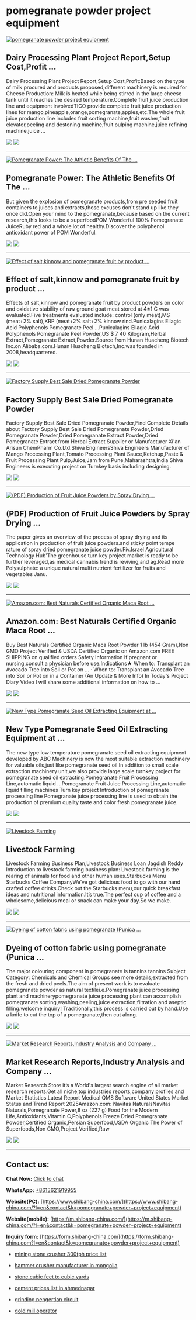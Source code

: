 # pomegranate powder project equipment

<a href="https://swt.shibang-china.com/?l=en&img&k=pomegranate+powder+project+equipment" target="_blank">![pomegranate powder project equipment](http://static.shibang-china.com/all-800x300/1085.jpg)</a>

## Dairy Processing Plant Project Report,Setup Cost,Profit …
Dairy Processing Plant Project Report,Setup Cost,Profit:Based on the type of milk procured and products proposed,different machinery is required for Cheese Production: Milk is heated while being stirred in the large cheese tank until it reaches the desired temperature.Complete fruit juice production line and equipment involvedTICO provide complete fruit juice production lines for mango,pineapple,orange,pomegranate,apples,etc.The whole fruit juice production line includes fruit sorting machine,fruit washer,fruit elevator,peeling and destoning machine,fruit pulping machine,juice refining machine,juice …


<a href="https://whatsapp.shibangsoft.com/WhatsApp.php" target="_blank" title="WhatsApp">![](http://static.shibang-china.com/icon/whatsapp.png)</a> <a href="https://swt.shibang-china.com/?l=en&icon&k=pomegranate+powder+project+equipment" target="_blank">![](http://static.shibang-china.com/icon/chat-en.png)</a>

---

<a href="https://swt.shibang-china.com/?l=en&img&k=pomegranate+powder+project+equipment" target="_blank">![Pomegranate Power: The Athletic Benefits Of The …](http://static.shibang-china.com/all-800x300/888.jpg)</a>

## Pomegranate Power: The Athletic Benefits Of The …
But given the explosion of pomegranate products,from pre seeded fruit containers to juices and extracts,those excuses don't stand up like they once did.Open your mind to the pomegranate,because based on the current research,this looks to be a superfoodPOM Wonderful 100% Pomegranate JuiceRuby red and a whole lot of healthy.Discover the polyphenol antioxidant power of POM Wonderful.


<a href="https://whatsapp.shibangsoft.com/WhatsApp.php" target="_blank" title="WhatsApp">![](http://static.shibang-china.com/icon/whatsapp.png)</a> <a href="https://swt.shibang-china.com/?l=en&icon&k=pomegranate+powder+project+equipment" target="_blank">![](http://static.shibang-china.com/icon/chat-en.png)</a>

---

<a href="https://swt.shibang-china.com/?l=en&img&k=pomegranate+powder+project+equipment" target="_blank">![Effect of salt,kinnow and pomegranate fruit by product …](http://static.shibang-china.com/all-800x300/1273.jpg)</a>

## Effect of salt,kinnow and pomegranate fruit by product …
Effects of salt,kinnow and pomegranate fruit by product powders on color and oxidative stability of raw ground goat meat stored at 4&#177;1 C was evaluated.Five treatments evaluated include: control (only meat),MS (meat+2% salt),KRP (meat+2% salt+2% kinnow rind.Punicalagins Ellagic Acid Polyphenols Pomegranate Peel …Punicalagins Ellagic Acid Polyphenols Pomegranate Peel Powder,US $ 7 40 Kilogram,Herbal Extract,Pomegranate Extract,Powder.Source from Hunan Huacheng Biotech Inc.on Alibaba.com.Hunan Huacheng Biotech,Inc.was founded in 2008,headquartered.


<a href="https://whatsapp.shibangsoft.com/WhatsApp.php" target="_blank" title="WhatsApp">![](http://static.shibang-china.com/icon/whatsapp.png)</a> <a href="https://swt.shibang-china.com/?l=en&icon&k=pomegranate+powder+project+equipment" target="_blank">![](http://static.shibang-china.com/icon/chat-en.png)</a>

---

<a href="https://swt.shibang-china.com/?l=en&img&k=pomegranate+powder+project+equipment" target="_blank">![Factory Supply Best Sale Dried Pomegranate Powder](http://static.shibang-china.com/all-800x300/1312.jpg)</a>

## Factory Supply Best Sale Dried Pomegranate Powder
Factory Supply Best Sale Dried Pomegranate Powder,Find Complete Details about Factory Supply Best Sale Dried Pomegranate Powder,Dried Pomegranate Powder,Dried Pomegranate Extract Powder,Dried Pomegranate Extract from Herbal Extract Supplier or Manufacturer Xi'an Arisun ChemPharm Co.Ltd.Shiva EngineersShiva Engineers Manufacturer of Mango Processing Plant,Tomato Processing Plant Sauce,Ketchup,Paste &amp; Fruit Processing Plant Pulp,Juice,Jam from Pune,Maharashtra,India Shiva Engineers is executing project on Turnkey basis including designing.


<a href="https://whatsapp.shibangsoft.com/WhatsApp.php" target="_blank" title="WhatsApp">![](http://static.shibang-china.com/icon/whatsapp.png)</a> <a href="https://swt.shibang-china.com/?l=en&icon&k=pomegranate+powder+project+equipment" target="_blank">![](http://static.shibang-china.com/icon/chat-en.png)</a>

---

<a href="https://swt.shibang-china.com/?l=en&img&k=pomegranate+powder+project+equipment" target="_blank">![(PDF) Production of Fruit Juice Powders by Spray Drying …](http://static.shibang-china.com/all-800x300/455.jpg)</a>

## (PDF) Production of Fruit Juice Powders by Spray Drying …
The paper gives an overview of the process of spray drying and its application in production of fruit juice powders.and sticky point tempe rature of spray dried pomegranate juice powder.Fiv.Israel Agricultural Technology Hub'The greenhouse turn key project market is ready to be further leveraged,as medical cannabis trend is reviving,and ag.Read more Polysulphate: a unique natural multi nutrient fertilizer for fruits and vegetables Janu.


<a href="https://whatsapp.shibangsoft.com/WhatsApp.php" target="_blank" title="WhatsApp">![](http://static.shibang-china.com/icon/whatsapp.png)</a> <a href="https://swt.shibang-china.com/?l=en&icon&k=pomegranate+powder+project+equipment" target="_blank">![](http://static.shibang-china.com/icon/chat-en.png)</a>

---

<a href="https://swt.shibang-china.com/?l=en&img&k=pomegranate+powder+project+equipment" target="_blank">![Amazon.com: Best Naturals Certified Organic Maca Root …](http://static.shibang-china.com/all-800x300/182.jpg)</a>

## Amazon.com: Best Naturals Certified Organic Maca Root …
Buy Best Naturals Certified Organic Maca Root Powder 1 lb (454 Gram),Non GMO Project Verified &amp; USDA Certified Organic on Amazon.com FREE SHIPPING on qualified orders Safety Information If pregnant or nursing,consult a physician before use.Indications★ When to: Transplant an Avocado Tree into Soil or Pot on …&nbsp;&#0183;&#32;When to: Transplant an Avocado Tree into Soil or Pot on in a Container (An Update &amp; More Info) In Today's Project Diary Video I will share some additional information on how to …


<a href="https://whatsapp.shibangsoft.com/WhatsApp.php" target="_blank" title="WhatsApp">![](http://static.shibang-china.com/icon/whatsapp.png)</a> <a href="https://swt.shibang-china.com/?l=en&icon&k=pomegranate+powder+project+equipment" target="_blank">![](http://static.shibang-china.com/icon/chat-en.png)</a>

---

<a href="https://swt.shibang-china.com/?l=en&img&k=pomegranate+powder+project+equipment" target="_blank">![New Type Pomegranate Seed Oil Extracting Equipment at …](http://static.shibang-china.com/all-800x300/247.jpg)</a>

## New Type Pomegranate Seed Oil Extracting Equipment at …
The new type low temperature pomegranate seed oil extracting equipment developed by ABC Machinery is now the most suitable extraction machinery for valuable oils,just like pomegranate seed oil.In addition to small scale extraction machinery unit,we also provide large scale turnkey project for pomegranate seed oil extracting.Pomegranate Fruit Processing Line,automatic liquid …Pomegranate Fruit Juice Processing Line,automatic liquid filling machines Turn key project Introduction of pomegranate processing line Pomegranate juice processing line is used to obtain the production of premium quality taste and color fresh pomegranate juice.


<a href="https://whatsapp.shibangsoft.com/WhatsApp.php" target="_blank" title="WhatsApp">![](http://static.shibang-china.com/icon/whatsapp.png)</a> <a href="https://swt.shibang-china.com/?l=en&icon&k=pomegranate+powder+project+equipment" target="_blank">![](http://static.shibang-china.com/icon/chat-en.png)</a>

---

<a href="https://swt.shibang-china.com/?l=en&img&k=pomegranate+powder+project+equipment" target="_blank">![Livestock Farming](http://static.shibang-china.com/all-800x300/1168.jpg)</a>

## Livestock Farming
Livestock Farming Business Plan,Livestock Business Loan Jagdish Reddy Introduction to livestock farming business plan: Livestock farming is the rearing of animals for food and other human uses.Starbucks Menu Starbucks Coffee CompanyWe’ve got delicious food to go with our hand crafted coffee drinks.Check out the Starbucks menu,our quick breakfast ideas and nutritional information.It’s true.The perfect cup of coffee and a wholesome,delicious meal or snack can make your day.So we make.


<a href="https://whatsapp.shibangsoft.com/WhatsApp.php" target="_blank" title="WhatsApp">![](http://static.shibang-china.com/icon/whatsapp.png)</a> <a href="https://swt.shibang-china.com/?l=en&icon&k=pomegranate+powder+project+equipment" target="_blank">![](http://static.shibang-china.com/icon/chat-en.png)</a>

---

<a href="https://swt.shibang-china.com/?l=en&img&k=pomegranate+powder+project+equipment" target="_blank">![Dyeing of cotton fabric using pomegranate (Punica …](http://static.shibang-china.com/all-800x300/251.jpg)</a>

## Dyeing of cotton fabric using pomegranate (Punica …
The major colouring component in pomegranate is tannins tannins Subject Category: Chemicals and Chemical Groups see more details,extracted from the fresh and dried peels.The aim of present work is to evaluate pomegranate powder as natural textilei.e.Pomegranate juice processing plant and machinerypomegranate juice processing plant can accomplish pomegranate sorting,washing,peeling,juice extraction,filtration and aseptic filling.welcome inquiry! Traditionally,this process is carried out by hand.Use a knife to cut the top of a pomegranate,then cut along.


<a href="https://whatsapp.shibangsoft.com/WhatsApp.php" target="_blank" title="WhatsApp">![](http://static.shibang-china.com/icon/whatsapp.png)</a> <a href="https://swt.shibang-china.com/?l=en&icon&k=pomegranate+powder+project+equipment" target="_blank">![](http://static.shibang-china.com/icon/chat-en.png)</a>

---

<a href="https://swt.shibang-china.com/?l=en&img&k=pomegranate+powder+project+equipment" target="_blank">![Market Research Reports,Industry Analysis and Company …](http://static.shibang-china.com/all-800x300/9.jpg)</a>

## Market Research Reports,Industry Analysis and Company …
Market Research Store it’s a World's largest search engine of all market research reports.Get all niche,top industries reports,company profiles and Market Statistics.Latest Report Medical QMS Software United States Market Status and Trend Report 2025Amazon.com: Navitas NaturalsNavitas Naturals,Pomegranate Power,8 oz (227 g) Food for the Modern Life,Antioxidants,Vitamin C,Polyphenols Freeze Dried Pomegranate Powder,Certified Organic,Persian Superfood,USDA Organic The Power of Superfoods,Non GMO,Project Verified,Raw


<a href="https://whatsapp.shibangsoft.com/WhatsApp.php" target="_blank" title="WhatsApp">![](http://static.shibang-china.com/icon/whatsapp.png)</a> <a href="https://swt.shibang-china.com/?l=en&icon&k=pomegranate+powder+project+equipment" target="_blank">![](http://static.shibang-china.com/icon/chat-en.png)</a>

---
## Contact us:

**Chat Now:** [Click to chat](https://swt.shibang-china.com?l=en&contact&k=pomegranate+powder+project+equipment)

**WhatsApp:**  [+8613621919955](https://whatsapp.shibangsoft.com/WhatsApp.php)

**Website(PC):** [https://www.shibang-china.com/](https://www.shibang-china.com/?l=en&contact&k=pomegranate+powder+project+equipment)

**Website(mobile):** [https://m.shibang-china.com/](https://m.shibang-china.com/?l=en&contact&k=pomegranate+powder+project+equipment)

**Inquiry form:** [https://form.shibang-china.com](https://form.shibang-china.com?l=en&contact&k=pomegranate+powder+project+equipment)

* [mining stone crusher 300tph price list](../129/mining%20stone%20crusher%20300tph%20price%20list.md)

* [hammer crusher manufacturer in mongolia](../136/hammer%20crusher%20manufacturer%20in%20mongolia.md)

* [stone cubic feet to cubic yards](../137/stone%20cubic%20feet%20to%20cubic%20yards.md)

* [cement prices list in ahmednagar](../127/cement%20prices%20list%20in%20ahmednagar.md)

* [grinding pengertian circuit](../126/grinding%20pengertian%20circuit.md)

* [gold mill operator](../133/gold%20mill%20operator.md)